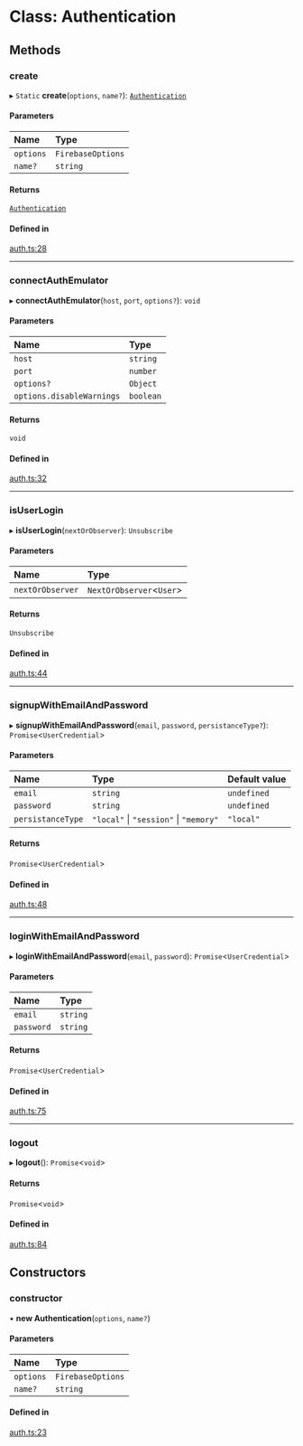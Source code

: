 # Class: Authentication

## Methods

### create

▸ `Static` **create**(`options`, `name?`): [`Authentication`](Authentication.md)

#### Parameters

| Name | Type |
| :------ | :------ |
| `options` | `FirebaseOptions` |
| `name?` | `string` |

#### Returns

[`Authentication`](Authentication.md)

#### Defined in

[auth.ts:28](https://github.com/icontribute-founder/icontribute-webapp/blob/1301e9c/src/firebase-access/src/auth.ts#L28)

___

### connectAuthEmulator

▸ **connectAuthEmulator**(`host`, `port`, `options?`): `void`

#### Parameters

| Name | Type |
| :------ | :------ |
| `host` | `string` |
| `port` | `number` |
| `options?` | `Object` |
| `options.disableWarnings` | `boolean` |

#### Returns

`void`

#### Defined in

[auth.ts:32](https://github.com/icontribute-founder/icontribute-webapp/blob/1301e9c/src/firebase-access/src/auth.ts#L32)

___

### isUserLogin

▸ **isUserLogin**(`nextOrObserver`): `Unsubscribe`

#### Parameters

| Name | Type |
| :------ | :------ |
| `nextOrObserver` | `NextOrObserver`<`User`\> |

#### Returns

`Unsubscribe`

#### Defined in

[auth.ts:44](https://github.com/icontribute-founder/icontribute-webapp/blob/1301e9c/src/firebase-access/src/auth.ts#L44)

___

### signupWithEmailAndPassword

▸ **signupWithEmailAndPassword**(`email`, `password`, `persistanceType?`): `Promise`<`UserCredential`\>

#### Parameters

| Name | Type | Default value |
| :------ | :------ | :------ |
| `email` | `string` | `undefined` |
| `password` | `string` | `undefined` |
| `persistanceType` | ``"local"`` \| ``"session"`` \| ``"memory"`` | `"local"` |

#### Returns

`Promise`<`UserCredential`\>

#### Defined in

[auth.ts:48](https://github.com/icontribute-founder/icontribute-webapp/blob/1301e9c/src/firebase-access/src/auth.ts#L48)

___

### loginWithEmailAndPassword

▸ **loginWithEmailAndPassword**(`email`, `password`): `Promise`<`UserCredential`\>

#### Parameters

| Name | Type |
| :------ | :------ |
| `email` | `string` |
| `password` | `string` |

#### Returns

`Promise`<`UserCredential`\>

#### Defined in

[auth.ts:75](https://github.com/icontribute-founder/icontribute-webapp/blob/1301e9c/src/firebase-access/src/auth.ts#L75)

___

### logout

▸ **logout**(): `Promise`<`void`\>

#### Returns

`Promise`<`void`\>

#### Defined in

[auth.ts:84](https://github.com/icontribute-founder/icontribute-webapp/blob/1301e9c/src/firebase-access/src/auth.ts#L84)

## Constructors

### constructor

• **new Authentication**(`options`, `name?`)

#### Parameters

| Name | Type |
| :------ | :------ |
| `options` | `FirebaseOptions` |
| `name?` | `string` |

#### Defined in

[auth.ts:23](https://github.com/icontribute-founder/icontribute-webapp/blob/1301e9c/src/firebase-access/src/auth.ts#L23)
